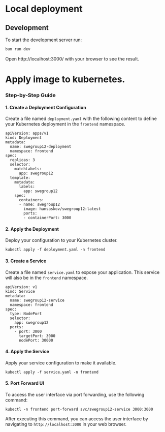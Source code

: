 # Local deployment

## Development
To start the development server run:
```bash
bun run dev
```

Open http://localhost:3000/ with your browser to see the result.


# Apply image to kubernetes. 

### Step-by-Step Guide

#### 1. Create a Deployment Configuration
Create a file named `deployment.yaml` with the following content to define your Kubernetes deployment in the `frontend` namespace.

```
apiVersion: apps/v1
kind: Deployment
metadata:
  name: swegroup12-deployment
  namespace: frontend
spec:
  replicas: 3
  selector:
    matchLabels:
      app: swegroup12
  template:
    metadata:
      labels:
        app: swegroup12
    spec:
      containers:
      - name: swegroup12
        image: hansaskov/swegroup12:latest
        ports:
        - containerPort: 3000
```

#### 2. Apply the Deployment
Deploy your configuration to your Kubernetes cluster.

```
kubectl apply -f deployment.yaml -n frontend
```

#### 3. Create a Service
Create a file named `service.yaml` to expose your application. This service will also be in the `frontend` namespace.

```
apiVersion: v1
kind: Service
metadata:
  name: swegroup12-service
  namespace: frontend
spec:
  type: NodePort
  selector:
    app: swegroup12
  ports:
    - port: 3000
      targetPort: 3000
      nodePort: 30000
```

#### 4. Apply the Service
Apply your service configuration to make it available.

```
kubectl apply -f service.yaml -n frontend
```

#### 5. Port Forward UI
To access the user interface via port forwarding, use the following command:

```
kubectl -n frontend port-forward svc/swegroup12-service 3000:3000
```

After executing this command, you can access the user interface by navigating to `http://localhost:3000` in your web browser.

